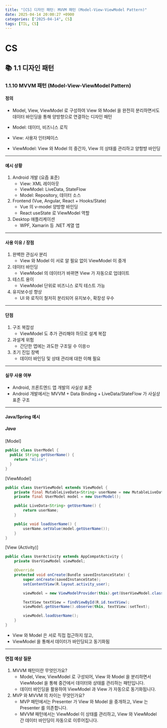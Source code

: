 ```yaml
---
title: "[CS] 디자인 패턴: MVVM 패턴 (Model-View-ViewModel Pattern)"
date: 2025-04-14 20:00:27 +0900
categories: ["2025-04-14", CS]
tags: [TIL, CS]
---
```

# CS
## 📚 1.1 디자인 패턴

### 1.1.10 MVVM 패턴 (Model-View-ViewModel Pattern)

#### 정의
- Model, View, ViewModel 로 구성하여 View 와 Model 을 완전히 분리하면서도 데이터 바인딩을 통해 양방향으로 연결하는 디자인 패턴
   
- Model: 데이터, 비즈니스 로직
- View: 사용자 인터페이스
- ViewModel: View 와 Model 의 중간자, View 의 상태를 관리하고 양항뱡 바인딩

---

#### 예시 상황
1. Android 개발 (요즘 표준)
   - View: XML 레이아웃
   - ViewModel: LiveData, StateFlow
   - Model: Repository, 데이터 소스
2. Frontend (Vue, Angular, React + Hooks/State)
   - Vue 의 v-model 양방향 바인딩
   - React useState 로 ViewModel 역할
3. Desktop 애플리케이션
   - WPF, Xamarin 등 .NET 계열 앱

---

#### 사용 이유 / 장점
1. 완벽한 관심사 분리
   - View 와 Model 이 서로 알 필요 없이 ViewModel 이 중개
2. 데이터 바인딩
   - ViewModel 의 데이터가 바뀌면 View 가 자동으로 업데이트
3. 테스트 용이
   - ViewModel 단위로 비즈니스 로직 테스트 가능
4. 유지보수성 향상
   - UI 와 로직이 철저히 분리되어 유지보수, 확장성 우수

---

#### 단점
1. 구조 복잡성
   - ViewModel 도 추가 관리해야 하므로 설계 복잡
2. 과설계 위험
   - 간단한 앱에는 과도한 구조일 수 이씅ㅁ
3. 초기 진입 장벽
   - 데이터 바인딩 및 상태 관리에 대한 이해 필요

---

#### 실무 사용 여부
- Android, 프론트엔드 앱 개발의 사실상 표준
- Android 개발에서는 MVVM + Data Binding + LiveData/StateFlow 가 사실상 표준 구조

---

#### Java/Spring 예시
##### Java

[Model]

```java
public class UserModel {
  public String getUserName() {
    return "Alice";
  }
}
```

[ViewModel]

```java
public class UserViewModel extends ViewModel {
    private final MutableLiveData<String> userName = new MutableLiveData<>();
    private final UserModel model = new UserModel();

    public LiveData<String> getUserName() {
        return userName;
    }

    public void loadUserName() {
        userName.setValue(model.getUserName());
    }
}
```

[View (Activity)]

```java
public class UserActivity extends AppCompatActivity {
    private UserViewModel viewModel;

    @Override
    protected void onCreate(Bundle savedInstanceState) {
        super.onCreate(savedInstanceState);
        setContentView(R.layout.activity_user);

        viewModel = new ViewModelProvider(this).get(UserViewModel.class);

        TextView textView = findViewById(R.id.textView);
        viewModel.getUserName().observe(this, textView::setText);

        viewModel.loadUserName();
    }
}
```

- View 와 Model 은 서로 직접 접근하지 않고,
- ViewModel 을 통해서 데이터가 바인딩되고 동기화됨

---

#### 면접 예상 질문
1. MVVM 패턴이란 무엇인가요?
   - Model, View, ViewModel 로 구성되어, View 와 Model 을 분리하면서 ViewModel 을 통해 중간에서 데이터와 상태를 관리하는 패턴입니다.
   - 데이터 바인딩을 활용하여 ViewModel 과 View 가 자동으로 동기화됩니다.
2. MVP 와 MVVM 의 차이는 무엇인가요?
   - MVP 패턴에서는 Presenter 가 View 와 Model 을 중개하고, View 는 Presenter 를 의존합니다.
   - MVVM 패턴에서는 ViewModel 이 상태를 관리하고, View 와 ViewModel 간 데이터 바인딩이 자동으로 이루어집니다.
